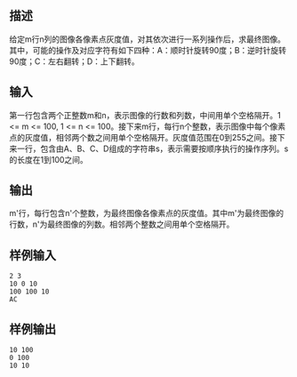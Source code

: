 ## 描述


给定m行n列的图像各像素点灰度值，对其依次进行一系列操作后，求最终图像。其中，可能的操作及对应字符有如下四种：A：顺时针旋转90度；B：逆时针旋转90度；C：左右翻转；D：上下翻转。

## 输入


第一行包含两个正整数m和n，表示图像的行数和列数，中间用单个空格隔开。1 <= m <= 100, 1 <= n <= 100。接下来m行，每行n个整数，表示图像中每个像素点的灰度值，相邻两个数之间用单个空格隔开。灰度值范围在0到255之间。接下来一行，包含由A、B、C、D组成的字符串s，表示需要按顺序执行的操作序列。s的长度在1到100之间。

## 输出


m'行，每行包含n'个整数，为最终图像各像素点的灰度值。其中m'为最终图像的行数，n'为最终图像的列数。相邻两个整数之间用单个空格隔开。

## 样例输入


```
2 3
10 0 10
100 100 10
AC
```


## 样例输出


```
10 100
0 100
10 10

```



